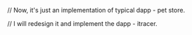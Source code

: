 // Now, it's just an implementation of typical dapp - pet store.

// I will redesign it and implement the dapp - itracer.
